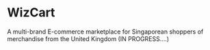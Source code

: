 # WizCart
A multi-brand E-commerce marketplace for Singaporean shoppers of merchandise from the United Kingdom (IN PROGRESS....)
